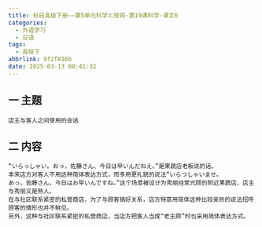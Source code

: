 ```yaml
---
title: 标日高级下册——第5单元科学と技術-第19课科学-课文6
categories:
  - 外语学习
  - 日语
tags:
  - 高级下
abbrlink: 9f2f816b
date: 2025-03-13 08:41:32
---
```

## 一 主题

```
店主与客人之间使用的会话
```

<!--more-->

## 二  内容

```
“いらっしゃい。おっ，佐藤さん、今日は早いんだねえ。”是果蔬店老板说的话。
本来店方对客人不用这种简体表达方式，而多用更礼貌的说法“いらつしゃいませ。
あっ，佐藤さん，今日はお早いんですね。”这个场景被设计为秀丽经常光顾的附近果蔬店，店主与秀丽又是熟人。
在与社区联系紧密的私营商店，为了与顾客搞好关系，店方特意用简体这种比较亲热的说法招呼顾客的情形也并不鲜见。
另外，这种与社区联系紧密的私营商店，当店方把客人当成“老主顾”时也采用简体表达方式。
```
